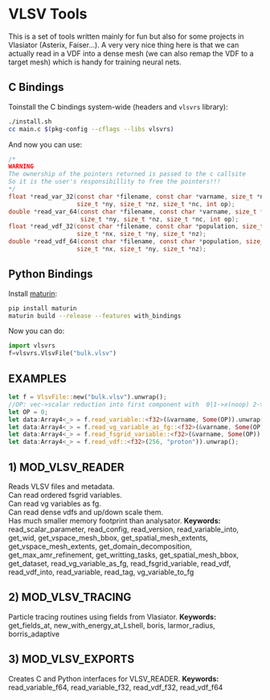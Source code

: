 # VLSV Tools

This is a set of tools written mainly for fun but also for
some projects in Vlasiator (Asterix, Faiser...).
A very very nice thing here is that we can actually read
in a VDF into a dense mesh (we can also remap the VDF to a target mesh)
which is handy for training neural nets.

## C Bindings

Toinstall the C bindings system-wide (headers and `vlsvrs` library):

```bash
./install.sh
cc main.c $(pkg-config --cflags --libs vlsvrs)
```
And now you can use:
```c
/*
WARNING
The ownership of the pointers returned is passed to the c callsite
So it is the user's responsibillity to free the pointers!!!
*/
float *read_var_32(const char *filename, const char *varname, size_t *nx,
                   size_t *ny, size_t *nz, size_t *nc, int op);
double *read_var_64(const char *filename, const char *varname, size_t *nx,
                    size_t *ny, size_t *nz, size_t *nc, int op);
float *read_vdf_32(const char *filename, const char *population, size_t cid,
                   size_t *nx, size_t *ny, size_t *nz);
double *read_vdf_64(const char *filename, const char *population, size_t cid,
                   size_t *nx, size_t *ny, size_t *nz);
```

## Python Bindings
Install [maturin](https://github.com/PyO3/maturin):

```bash
pip install maturin
maturin build --release --features with_bindings
```
Now you can do:
```python
import vlsvrs
f=vlsvrs.VlsvFile("bulk.vlsv")
```

## EXAMPLES
```rust
let f = VlsvFile::new("bulk.vlsv").unwrap();
//OP: vec->scalar reduction into first component with  0|1->x(noop) 2->y 3->z 4->magnitude
let OP = 0;
let data:Array4<_> = f.read_variable::<f32>(&varname, Some(OP)).unwrap()
let data:Array4<_> = f.read_vg_variable_as_fg::<f32>(&varname, Some(OP)).unwrap()
let data:Array4<_> = f.read_fsgrid_variable::<f32>(&varname, Some(OP)).unwrap()
let data:Array4<_> = f.read_vdf::<f32>(256, "proton")).unwrap();
```

## 1) MOD_VLSV_READER
  Reads VLSV files and metadata.  
  Can read ordered fsgrid variables.  
  Can read vg variables as fg.  
  Can read dense vdfs and up/down scale them.  
  Has much smaller memory footprint than analysator.
    **Keywords:**
    read_scalar_parameter, read_config, read_version, read_variable_into, get_wid, get_vspace_mesh_bbox, get_spatial_mesh_extents, get_vspace_mesh_extents, get_domain_decomposition, get_max_amr_refinement, get_writting_tasks, get_spatial_mesh_bbox, get_dataset, read_vg_variable_as_fg, read_fsgrid_variable, read_vdf, read_vdf_into, read_variable, read_tag, vg_variable_to_fg

## 2) MOD_VLSV_TRACING
  Particle tracing routines using fields from Vlasiator.
    **Keywords:**
    get_fields_at, new_with_energy_at_Lshell, boris, larmor_radius, borris_adaptive

## 3) MOD_VLSV_EXPORTS
  Creates C and Python interfaces for VLSV_READER.
    **Keywords:**
    read_variable_f64, read_variable_f32, read_vdf_f32, read_vdf_f64
